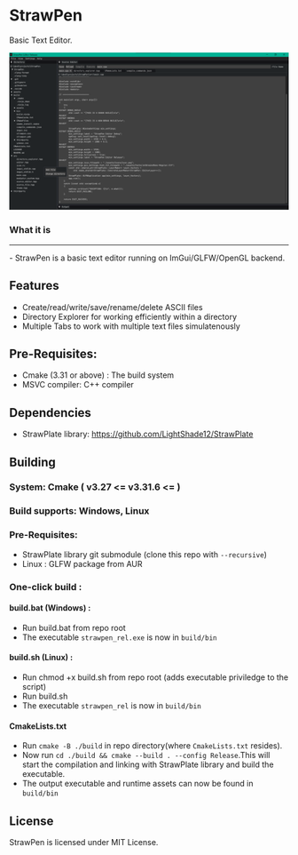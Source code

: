 # StrawPen
Basic Text Editor.

<img src="./docs/screenshot0.png" />

### What it is
<hr>
- StrawPen is a basic text editor running on ImGui/GLFW/OpenGL backend.

## Features
- Create/read/write/save/rename/delete ASCII files
- Directory Explorer for working efficiently within a directory
- Multiple Tabs to work with multiple text files simulatenously

## Pre-Requisites:
- Cmake (3.31 or above) : The build system
- MSVC compiler: C++ compiler

## Dependencies
- StrawPlate library: https://github.com/LightShade12/StrawPlate

## Building
### System: Cmake ( v3.27 <= v3.31.6 <= )
### Build supports: Windows, Linux
### Pre-Requisites:
- StrawPlate library git submodule (clone this repo with ```--recursive```)
- Linux : GLFW package from AUR
### One-click build :
#### build.bat (Windows) :
- Run build.bat from repo root
- The executable ```strawpen_rel.exe``` is now in ```build/bin```
#### build.sh (Linux) :
- Run chmod +x build.sh from repo root (adds executable priviledge to the script)
- Run build.sh
- The executable ```strawpen_rel``` is now in ```build/bin```
#### CmakeLists.txt
- Run ```cmake -B ./build``` in repo directory(where ```CmakeLists.txt``` resides). 
- Now run ```cd ./build && cmake --build . --config Release```.This will start the compilation and linking with StrawPlate library and build the executable.
- The output executable and runtime assets can now be found in ```build/bin```

## License
StrawPen is licensed under MIT License.